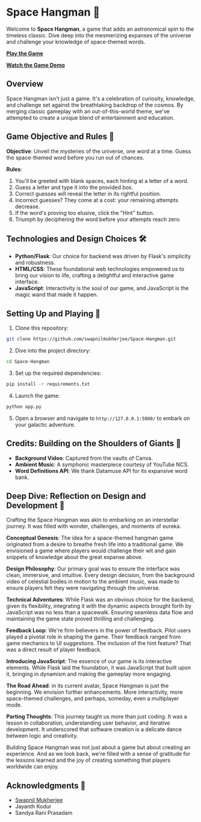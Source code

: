 # Space Hangman 🌌

Welcome to **Space Hangman**, a game that adds an astronomical spin to the timeless classic. Dive deep into the mesmerizing expanses of the universe and challenge your knowledge of space-themed words.

[**Play the Game**](http://swapnilmukherjee.pythonanywhere.com)

[**Watch the Game Demo**](https://youtu.be/JxDZO2PMoBQ)

## Overview

Space Hangman isn't just a game. It's a celebration of curiosity, knowledge, and challenge set against the breathtaking backdrop of the cosmos. By merging classic gameplay with an out-of-this-world theme, we've attempted to create a unique blend of entertainment and education.

## Game Objective and Rules 🎯

**Objective**: Unveil the mysteries of the universe, one word at a time. Guess the space-themed word before you run out of chances.

**Rules**:
1. You'll be greeted with blank spaces, each hinting at a letter of a word.
2. Guess a letter and type it into the provided box.
3. Correct guesses will reveal the letter in its rightful position.
4. Incorrect guesses? They come at a cost: your remaining attempts decrease.
5. If the word's proving too elusive, click the "Hint" button.
6. Triumph by deciphering the word before your attempts reach zero.

## Technologies and Design Choices 🛠

- **Python/Flask**: Our choice for backend was driven by Flask's simplicity and robustness.
- **HTML/CSS**: These foundational web technologies empowered us to bring our vision to life, crafting a delightful and interactive game interface.
- **JavaScript**: Interactivity is the soul of our game, and JavaScript is the magic wand that made it happen.

## Setting Up and Playing 🚀

1. Clone this repository: 
```bash
git clone https://github.com/swapnilmukherjee/Space-Hangman.git
```
2. Dive into the project directory: 
```bash
cd Space-Hangman
```
3. Set up the required dependencies: 
```bash
pip install -r requirements.txt
```
4. Launch the game: 
```bash
python app.py
```
5. Open a browser and navigate to `http://127.0.0.1:5000/` to embark on your galactic adventure.

## Credits: Building on the Shoulders of Giants 🙏

- **Background Video**: Captured from the vaults of Canva.
- **Ambient Music**: A symphonic masterpiece courtesy of YouTube NCS.
- **Word Definitions API**: We thank Datamuse API for its expansive word bank.

## Deep Dive: Reflection on Design and Development 🌟

Crafting the Space Hangman was akin to embarking on an interstellar journey. It was filled with wonder, challenges, and moments of eureka.

**Conceptual Genesis**: The idea for a space-themed hangman game originated from a desire to breathe fresh life into a traditional game. We envisioned a game where players would challenge their wit and gain snippets of knowledge about the great expanse above.

**Design Philosophy**: Our primary goal was to ensure the interface was clean, immersive, and intuitive. Every design decision, from the background video of celestial bodies in motion to the ambient music, was made to ensure players felt they were navigating through the universe.

**Technical Adventures**: While Flask was an obvious choice for the backend, given its flexibility, integrating it with the dynamic aspects brought forth by JavaScript was no less than a spacewalk. Ensuring seamless data flow and maintaining the game state proved thrilling and challenging.

**Feedback Loop**: We're firm believers in the power of feedback. Pilot users played a pivotal role in shaping the game. Their feedback ranged from game mechanics to UI suggestions. The inclusion of the hint feature? That was a direct result of player feedback.

**Introducing JavaScript**: The essence of our game is its interactive elements. While Flask laid the foundation, it was JavaScript that built upon it, bringing in dynamism and making the gameplay more engaging.

**The Road Ahead**: in its current avatar, Space Hangman is just the beginning. We envision further enhancements. More interactivity, more space-themed challenges, and perhaps, someday, even a multiplayer mode.

**Parting Thoughts**: This journey taught us more than just coding. It was a lesson in collaboration, understanding user behavior, and iterative development. It underscored that software creation is a delicate dance between logic and creativity.

Building Space Hangman was not just about a game but about creating an experience. And as we look back, we're filled with a sense of gratitude for the lessons learned and the joy of creating something that players worldwide can enjoy.

## Acknowledgments 🙌

- [Swapnil Mukherjee](https://github.com/swapnilmukherjee)
- Jayanth Kodur
- Sandya Rani Prasadam
